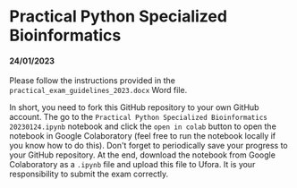 # Practical Python Specialized Bioinformatics
#### 24/01/2023

Please follow the instructions provided in the `practical_exam_guidelines_2023.docx` Word file. 

In short, you need to fork this GitHub repository to your own GitHub account. The go to the `Practical Python Specialized Bioinformatics 20230124.ipynb` notebook and click the `open in colab` button to open the notebook in Google Colaboratory (feel free to run the notebook locally if you know how to do this). Don't forget to periodically save your progress to your GitHub repository. At the end, download the notebook from Google Colaboratory as a `.ipynb` file and upload this file to Ufora.  It is your responsibility to submit the exam correctly.
